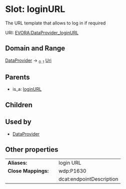 
# Slot: loginURL

The URL template that allows to log in if required

URI: [EVORA:DataProvider_loginURL](https://evora-project.eu/DataProvider_loginURL)


## Domain and Range

[DataProvider](DataProvider.md) &#8594;  <sub>0..1</sub> [Uri](types/Uri.md)

## Parents

 *  is_a: [loginURL](loginURL.md)

## Children


## Used by

 * [DataProvider](DataProvider.md)

## Other properties

|  |  |  |
| --- | --- | --- |
| **Aliases:** | | login URL |
| **Close Mappings:** | | wdp:P1630 |
|  | | dcat:endpointDescription |